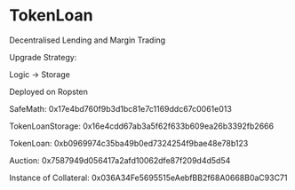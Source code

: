 # TokenLoan
Decentralised Lending and Margin Trading



Upgrade Strategy: 

Logic -> Storage



Deployed on Ropsten

SafeMath: 0x17e4bd760f9b3d1bc81e7c1169ddc67c0061e013

TokenLoanStorage: 0x16e4cdd67ab3a5f62f633b609ea26b3392fb2666

TokenLoan: 0xb0969974c35ba49b0ed7324254f9bae48e78b123

Auction: 0x7587949d056417a2afd10062dfe87f209d4d5d54

Instance of Collateral: 0x036A34Fe5695515eAebfBB2f68A0668B0aC93C71
